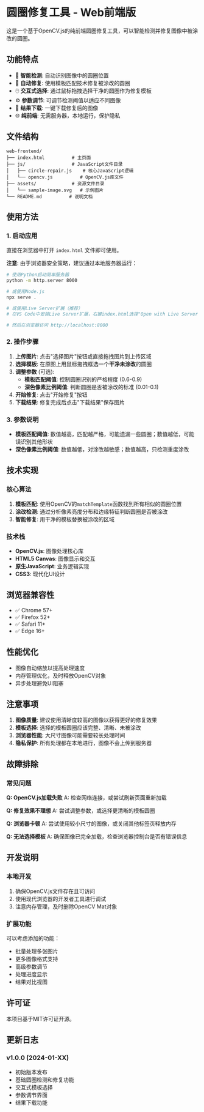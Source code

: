 # 圆圈修复工具 - Web前端版

这是一个基于OpenCV.js的纯前端圆圈修复工具，可以智能检测并修复图像中被涂改的圆圈。

## 功能特点

- 🎯 **智能检测**: 自动识别图像中的圆圈位置
- 🔧 **自动修复**: 使用模板匹配技术修复被涂改的圆圈
- 🖱️ **交互式选择**: 通过鼠标拖拽选择干净的圆圈作为修复模板
- ⚙️ **参数调节**: 可调节检测阈值以适应不同图像
- 💾 **结果下载**: 一键下载修复后的图像
- 🌐 **纯前端**: 无需服务器，本地运行，保护隐私

## 文件结构

```
web-frontend/
├── index.html          # 主页面
├── js/                 # JavaScript文件目录
│   ├── circle-repair.js    # 核心JavaScript逻辑
│   └── opencv.js          # OpenCV.js库文件
├── assets/             # 资源文件目录
│   └── sample-image.svg   # 示例图片
└── README.md          # 说明文档
```

## 使用方法

### 1. 启动应用

直接在浏览器中打开 `index.html` 文件即可使用。

**注意**: 由于浏览器安全策略，建议通过本地服务器运行：

```bash
# 使用Python启动简单服务器
python -m http.server 8000

# 或使用Node.js
npx serve .

# 或使用Live Server扩展（推荐）
# 在VS Code中安装Live Server扩展，右键index.html选择"Open with Live Server"

# 然后在浏览器访问 http://localhost:8000
```

### 2. 操作步骤

1. **上传图片**: 点击"选择图片"按钮或直接拖拽图片到上传区域
2. **选择模板**: 在原图上用鼠标拖拽框选一个**干净未涂改**的圆圈
3. **调整参数** (可选):
   - **模板匹配阈值**: 控制圆圈识别的严格程度 (0.6-0.9)
   - **深色像素比例阈值**: 判断圆圈是否被涂改的标准 (0.01-0.1)
4. **开始修复**: 点击"开始修复"按钮
5. **下载结果**: 修复完成后点击"下载结果"保存图片

### 3. 参数说明

- **模板匹配阈值**: 数值越高，匹配越严格，可能遗漏一些圆圈；数值越低，可能误识别其他形状
- **深色像素比例阈值**: 数值越低，对涂改越敏感；数值越高，只检测重度涂改

## 技术实现

### 核心算法

1. **模板匹配**: 使用OpenCV的`matchTemplate`函数找到所有相似的圆圈位置
2. **涂改检测**: 通过分析像素亮度分布和边缘特征判断圆圈是否被涂改
3. **智能修复**: 用干净的模板替换被涂改的区域

### 技术栈

- **OpenCV.js**: 图像处理核心库
- **HTML5 Canvas**: 图像显示和交互
- **原生JavaScript**: 业务逻辑实现
- **CSS3**: 现代化UI设计

## 浏览器兼容性

- ✅ Chrome 57+
- ✅ Firefox 52+
- ✅ Safari 11+
- ✅ Edge 16+

## 性能优化

- 图像自动缩放以提高处理速度
- 内存管理优化，及时释放OpenCV对象
- 异步处理避免UI阻塞

## 注意事项

1. **图像质量**: 建议使用清晰度较高的图像以获得更好的修复效果
2. **模板选择**: 选择的模板圆圈应该完整、清晰、未被涂改
3. **浏览器性能**: 大尺寸图像可能需要较长处理时间
4. **隐私保护**: 所有处理都在本地进行，图像不会上传到服务器

## 故障排除

### 常见问题

**Q: OpenCV.js加载失败**
A: 检查网络连接，或尝试刷新页面重新加载

**Q: 修复效果不理想**
A: 尝试调整参数，或选择更清晰的模板圆圈

**Q: 浏览器卡顿**
A: 尝试使用较小尺寸的图像，或关闭其他标签页释放内存

**Q: 无法选择模板**
A: 确保图像已完全加载，检查浏览器控制台是否有错误信息

## 开发说明

### 本地开发

1. 确保OpenCV.js文件存在且可访问
2. 使用现代浏览器的开发者工具进行调试
3. 注意内存管理，及时删除OpenCV Mat对象

### 扩展功能

可以考虑添加的功能：
- 批量处理多张图片
- 更多图像格式支持
- 高级参数调节
- 处理进度显示
- 结果对比视图

## 许可证

本项目基于MIT许可证开源。

## 更新日志

### v1.0.0 (2024-01-XX)
- 初始版本发布
- 基础圆圈检测和修复功能
- 交互式模板选择
- 参数调节界面
- 结果下载功能